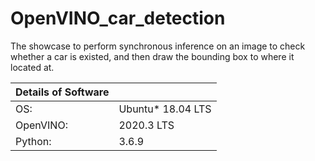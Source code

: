 # OpenVINO_car_detection
The showcase to perform synchronous inference on an image to check whether a car is existed, and then draw the bounding box to where it located at.

| Details of Software |                    |                   
|---------------------|--------------------|
| OS:                 | Ubuntu\* 18.04 LTS |
| OpenVINO:           | 2020.3 LTS         |
| Python:             |  3.6.9             |
